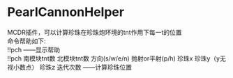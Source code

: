 # PearlCannonHelper
MCDR插件，可以计算珍珠在珍珠炮环境的tnt作用下每一t的位置  
命令帮助如下:  
!!pch ——显示帮助  
!!pch 南模块tnt数 北模块tnt数 方向(s/w/e/n) 抛射or平射(p/h) 珍珠x 珍珠y（y无视小数点） 珍珠z 迭代次数 ——计算珍珠位置
